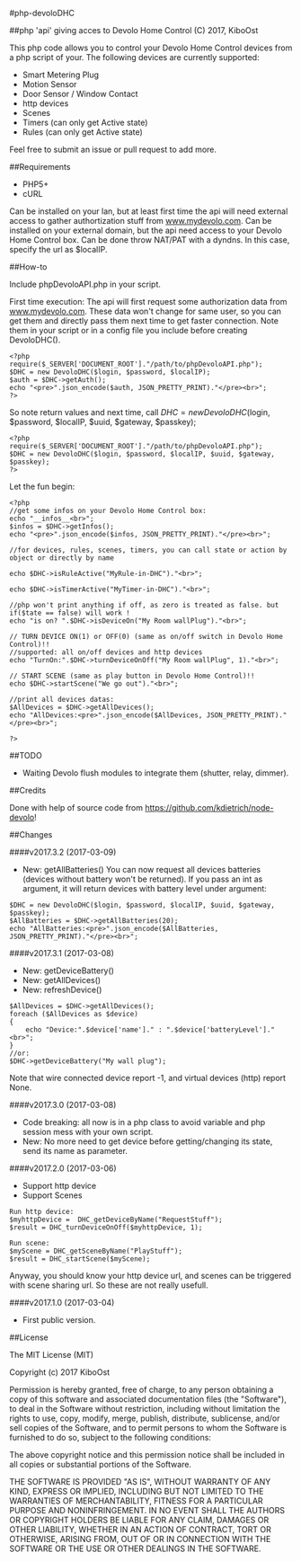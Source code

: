 #php-devoloDHC

##php 'api' giving acces to Devolo Home Control
(C) 2017, KiboOst

This php code allows you to control your Devolo Home Control devices from a php script of your.
The following devices are currently supported:

- Smart Metering Plug
- Motion Sensor
- Door Sensor / Window Contact
- http devices
- Scenes
- Timers (can only get Active state)
- Rules (can only get Active state)

Feel free to submit an issue or pull request to add more.

##Requirements
- PHP5+
- cURL

Can be installed on your lan, but at least first time the api will need external access to gather authortization stuff from www.mydevolo.com.
Can be installed on your external domain, but the api need access to your Devolo Home Control box. Can be done throw NAT/PAT with a dyndns. In this case, specify the url as $localIP.


##How-to

Include phpDevoloAPI.php in your script.

First time execution:
The api will first request some authorization data from www.mydevolo.com.
These data won't change for same user, so you can get them and directly pass them next time to get faster connection.
Note them in your script or in a config file you include before creating DevoloDHC().

```
<?php
require($_SERVER['DOCUMENT_ROOT']."/path/to/phpDevoloAPI.php");
$DHC = new DevoloDHC($login, $password, $localIP);
$auth = $DHC->getAuth();
echo "<pre>".json_encode($auth, JSON_PRETTY_PRINT)."</pre><br>";
?>
```

So note return values and next time, call $DHC = new DevoloDHC($login, $password, $localIP, $uuid, $gateway, $passkey);

```
<?php
require($_SERVER['DOCUMENT_ROOT']."/path/to/phpDevoloAPI.php");
$DHC = new DevoloDHC($login, $password, $localIP, $uuid, $gateway, $passkey);
?>
```

Let the fun begin:

```
<?php
//get some infos on your Devolo Home Control box:
echo "__infos__<br>";
$infos = $DHC->getInfos();
echo "<pre>".json_encode($infos, JSON_PRETTY_PRINT)."</pre><br>";

//for devices, rules, scenes, timers, you can call state or action by object or directly by name

echo $DHC->isRuleActive("MyRule-in-DHC")."<br>";

echo $DHC->isTimerActive("MyTimer-in-DHC")."<br>";

//php won't print anything if off, as zero is treated as false. but if($tate == false) will work !
echo "is on? ".$DHC->isDeviceOn("My Room wallPlug")."<br>";

// TURN DEVICE ON(1) or OFF(0) (same as on/off switch in Devolo Home Control)!!
//supported: all on/off devices and http devices
echo "TurnOn:".$DHC->turnDeviceOnOff("My Room wallPlug", 1)."<br>";

// START SCENE (same as play button in Devolo Home Control)!!
echo $DHC->startScene("We go out")."<br>";

//print all devices datas:
$AllDevices = $DHC->getAllDevices();
echo "AllDevices:<pre>".json_encode($AllDevices, JSON_PRETTY_PRINT)."</pre><br>";

?>
```

##TODO

- Waiting Devolo flush modules to integrate them (shutter, relay, dimmer).

##Credits

Done with help of source code from https://github.com/kdietrich/node-devolo!


##Changes

####v2017.3.2 (2017-03-09)
- New: getAllBatteries()
You can now request all devices batteries (devices without battery won't be returned).
If you pass an int as argument, it will return devices with battery level under argument:
```
$DHC = new DevoloDHC($login, $password, $localIP, $uuid, $gateway, $passkey);
$AllBatteries = $DHC->getAllBatteries(20);
echo "AllBatteries:<pre>".json_encode($AllBatteries, JSON_PRETTY_PRINT)."</pre><br>";
```

####v2017.3.1 (2017-03-08)
- New: getDeviceBattery()
- New: getAllDevices()
- New: refreshDevice()
```
$AllDevices = $DHC->getAllDevices();
foreach ($AllDevices as $device)
{
	echo "Device:".$device['name']." : ".$device['batteryLevel']."<br>";
}
//or:
$DHC->getDeviceBattery("My wall plug");
```
Note that wire connected device report -1, and virtual devices (http) report None.

####v2017.3.0 (2017-03-08)
- Code breaking: all now is in a php class to avoid variable and php session mess with your own script.
- New: No more need to get device before getting/changing its state, send its name as parameter.

####v2017.2.0 (2017-03-06)
- Support http device
- Support Scenes
```
Run http device:
$myhttpDevice =  DHC_getDeviceByName("RequestStuff");
$result = DHC_turnDeviceOnOff($myhttpDevice, 1);

Run scene:
$myScene = DHC_getSceneByName("PlayStuff");
$result = DHC_startScene($myScene);
```
Anyway, you should know your http device url, and scenes can be triggered with scene sharing url. So these are not really usefull.

####v2017.1.0 (2017-03-04)
- First public version.

##License

The MIT License (MIT)

Copyright (c) 2017 KiboOst

Permission is hereby granted, free of charge, to any person obtaining a copy
of this software and associated documentation files (the "Software"), to deal
in the Software without restriction, including without limitation the rights
to use, copy, modify, merge, publish, distribute, sublicense, and/or sell
copies of the Software, and to permit persons to whom the Software is
furnished to do so, subject to the following conditions:

The above copyright notice and this permission notice shall be included in all
copies or substantial portions of the Software.

THE SOFTWARE IS PROVIDED "AS IS", WITHOUT WARRANTY OF ANY KIND, EXPRESS OR
IMPLIED, INCLUDING BUT NOT LIMITED TO THE WARRANTIES OF MERCHANTABILITY,
FITNESS FOR A PARTICULAR PURPOSE AND NONINFRINGEMENT. IN NO EVENT SHALL THE
AUTHORS OR COPYRIGHT HOLDERS BE LIABLE FOR ANY CLAIM, DAMAGES OR OTHER
LIABILITY, WHETHER IN AN ACTION OF CONTRACT, TORT OR OTHERWISE, ARISING FROM,
OUT OF OR IN CONNECTION WITH THE SOFTWARE OR THE USE OR OTHER DEALINGS IN THE
SOFTWARE.
